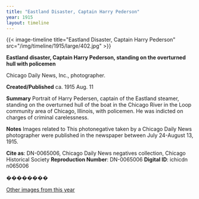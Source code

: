 ```yaml
---
title: "Eastland Disaster, Captain Harry Pederson"
year: 1915
layout: timeline
---
```


{{< image-timeline title="Eastland Disaster, Captain Harry Pederson" src="/img/timeline/1915/large/402.jpg" >}}


__**Eastland disaster, Captain Harry Pederson, standing on the overturned hull with policemen**__

Chicago Daily News, Inc., photographer.

**Created/Published**
ca. 1915 Aug. 11

**Summary**
Portrait of Harry Pedersen, captain of the Eastland steamer, standing on the overturned hull of the boat in the Chicago River in the Loop community area of Chicago, Illinois, with policemen. He was indicted on charges of criminal carelessness.

**Notes**
Images related to This photonegative taken by a Chicago Daily News photographer were published in the newspaper between July 24-August 13, 1915.

__Cite as__: DN-0065006, Chicago Daily News negatives collection, Chicago Historical Society
__Reproduction Number__: DN-0065006
__Digital ID__: ichicdn n065006

�������� 

[Other images from this year](/historical/timeline/1915)